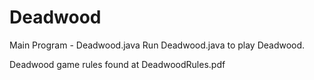 # Deadwood

Main Program - Deadwood.java
Run Deadwood.java to play Deadwood.

Deadwood game rules found at DeadwoodRules.pdf
